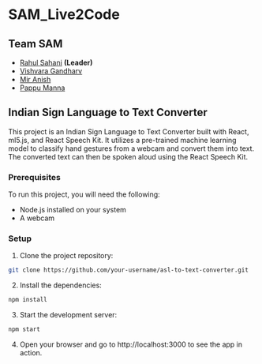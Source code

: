 # SAM_Live2Code

## Team SAM
- [Rahul Sahani](https://github.com/Rahul-Sahani04/) **(Leader)**
- [Vishvara Gandharv](https://github.com/vishvara-sharda)
- [Mir Anish](https://github.com/miranish)
- [Pappu Manna](https://github.com/iwan2dye)


## Indian Sign Language to Text Converter

This project is an Indian Sign Language to Text Converter built with React, ml5.js, and React Speech Kit. It utilizes a pre-trained machine learning model to classify hand gestures from a webcam and convert them into text. The converted text can then be spoken aloud using the React Speech Kit.

### Prerequisites

To run this project, you will need the following:

* Node.js installed on your system
* A webcam

### Setup

1. Clone the project repository:

```bash
git clone https://github.com/your-username/asl-to-text-converter.git
```

2. Install the dependencies:

```bash
npm install
```

3. Start the development server:

```bash
npm start
```

4. Open your browser and go to http://localhost:3000 to see the app in action.